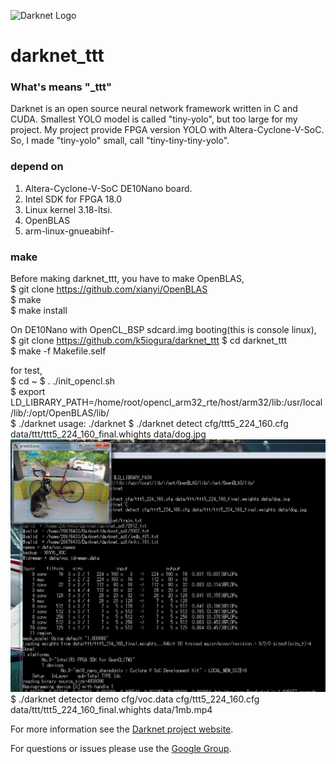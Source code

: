 ![Darknet Logo](http://pjreddie.com/media/files/darknet-black-small.png)

# darknet_ttt #
### What's means "_ttt"
Darknet is an open source neural network framework written in C and CUDA. Smallest YOLO model is called "tiny-yolo", but too large for my project. My project provide FPGA version YOLO with Altera-Cyclone-V-SoC.  
So, I made "tiny-yolo" small, call "tiny-tiny-tiny-yolo".

### depend on
1. Altera-Cyclone-V-SoC DE10Nano board.  
2. Intel SDK for FPGA 18.0
3. Linux kernel 3.18-ltsi.
4. OpenBLAS
5. arm-linux-gnueabihf-

### make
Before making darknet_ttt, you have to make OpenBLAS,  
$ git clone https://github.com/xianyi/OpenBLAS  
$ make  
$ make install

On DE10Nano with OpenCL_BSP sdcard.img booting(this is console linux),  
$ git clone https://github.com/k5iogura/darknet_ttt
$ cd darknet_ttt  
$ make -f Makefile.self

for test,  
$ cd ~
$ . ./init_opencl.sh  
$ export LD_LIBRARY_PATH=/home/root/opencl_arm32_rte/host/arm32/lib:/usr/local/lib/:/opt/OpenBLAS/lib/  
$ ./darknet
usage: ./darknet <function>
$ ./darknet detect cfg/ttt5_224_160.cfg data/ttt/ttt5_224_160_final.whights data/dog.jpg  
![](files/detect_1file.jpeg)  
$ ./darknet detector demo cfg/voc.data cfg/ttt5_224_160.cfg data/ttt/ttt5_224_160_final.whights data/1mb.mp4

For more information see the [Darknet project website](http://pjreddie.com/darknet).

For questions or issues please use the [Google Group](https://groups.google.com/forum/#!forum/darknet).

